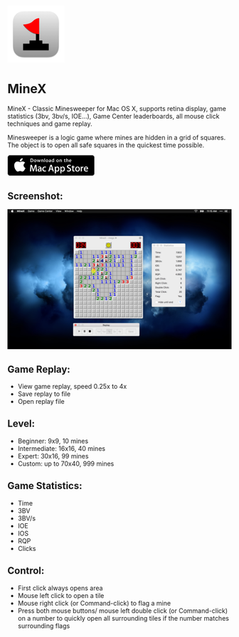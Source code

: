 <a href="https://apps.apple.com/us/app/minex-minesweeper/id1033152947"><img alt="MineX App Icon" src="images/app_icon.png" style="width:128px"></a>

# MineX
MineX - Classic Minesweeper for Mac OS X, supports retina display, game statistics (3bv, 3bv/s, IOE...), Game Center leaderboards, all mouse click techniques and game replay.

Minesweeper is a logic game where mines are hidden in a grid of squares. The object is to open all safe squares in the quickest time possible.

<a href="https://apps.apple.com/us/app/minex-minesweeper/id1033152947" rel="download">
  <img width="196" alt="Download on the Mac App Store" src="images/app_store.png">
</a>

## Screenshot:

<img alt="Screenshot" src="images/ss1.png">

## Game Replay:

- View game replay, speed 0.25x to 4x
- Save replay to file
- Open replay file


## Level:

- Beginner: 9x9, 10 mines
- Intermediate: 16x16, 40 mines
- Expert: 30x16, 99 mines
- Custom: up to 70x40, 999 mines


## Game Statistics:

- Time
- 3BV
- 3BV/s
- IOE
- IOS
- RQP
- Clicks


## Control:

- First click always opens area
- Mouse left click to open a tile
- Mouse right click (or Command-click) to flag a mine
- Press both mouse buttons/ mouse left double click (or Command-click) on a number to quickly open all surrounding tiles if the number matches surrounding flags
